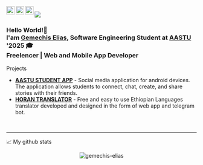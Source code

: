 
<a href="https://twitter.com/gemechis_">
  <img align="left" alt="Gemechis Elias | Twitter" width="22px" src="https://raw.githubusercontent.com/peterthehan/peterthehan/master/assets/twitter.svg" />
</a>
<a href="https://www.linkedin.com/in/gemechis-elias">
  <img align="left" alt="Gemchis Elias LinkedIN" width="22px" src="https://raw.githubusercontent.com/peterthehan/peterthehan/master/assets/linkedin.svg" />
</a>
<a href="https://t.me.com/official_gemechis/">
  <img align="left" alt="Gemchis Elias Telegram" width="22px" src="https://upload.wikimedia.org/wikipedia/commons/8/82/Telegram_logo.svg" />
</a>

![](https://visitor-badge.glitch.me/badge?page_id=gemechis-elias.gemechis-elias)


### Hello World!👋 <br /> I'am <a href="https://gemechis-elias.web.app">Gemechis Elias</a>, Software Engineering Student at <a href="http://www.aastu.edu.et/">AASTU</a> '2025 🎓<br /> Freelencer | Web and Mobile App Developer<br>
<p>Projects </p>
<ul>
<li><a href="https://play.google.com/store/apps/details?id=com.gemechiselias.aastu"><strong>AASTU STUDENT APP</strong></a> - Social media application for android devices. The
application allows students to connect, chat, create, and share
stories with their friends.</li>
  <li><a href="https://t.me/horantr_bot"><strong>HORAN TRANSLATOR</strong></a> - Free and easy to use Ethiopian Languages translator developed
and designed in the form of web app and telegram bot. </li>
</ul>

<br />

---


📈 My github stats

<p align="center"> <img src="https://github-readme-stats.vercel.app/api?username=gemechis-elias&show_icons=true&theme=gotham" alt="gemechis-elias" />




